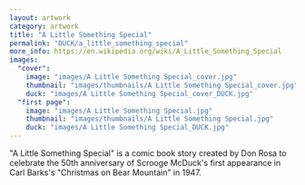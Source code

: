 ```yaml
---
layout: artwork
category: artwork
title: "A Little Something Special"
permalink: "DUCK/a_little_something_special"
more_info: https://en.wikipedia.org/wiki/A_Little_Something_Special
images:
  "cover":
    image: "images/A Little Something Special_cover.jpg"
    thumbnail: "images/thumbnails/A Little Something Special_cover.jpg"
    duck: "images/A Little Something Special_cover_DUCK.jpg"
  "first page":
    image: "images/A Little Something Special.jpg"
    thumbnail: "images/thumbnails/A Little Something Special.jpg"
    duck: "images/A Little Something Special_DUCK.jpg"
---
```


"A Little Something Special" is a comic book story created by Don Rosa to celebrate the 50th anniversary of Scrooge McDuck's first appearance in Carl Barks's "Christmas on Bear Mountain" in 1947.
